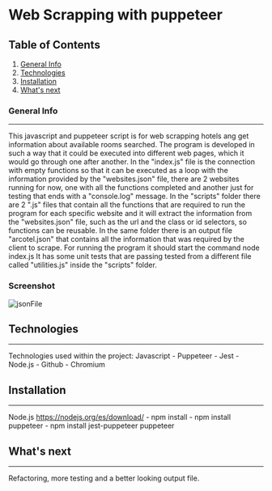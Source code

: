 # Web Scrapping with puppeteer

## Table of Contents
1. [General Info](#general-info)
2. [Technologies](#technologies)
3. [Installation](#installation)
4. [What's next](#whats-next)

### General Info
***
This javascript and puppeteer script is for web scrapping hotels ang get information about available rooms searched.
The program is developed in such a way that it could be executed into different web pages, which it would go through one after another.
In the "index.js" file is the connection with empty functions so that it can be executed as a loop with the information provided by the "websites.json" file, there are 2 websites running for now, one with all the functions completed and another just for testing that ends with a "console.log" message.
In the "scripts" folder there are 2 ".js" files that contain all the functions that are required to run the program for each specific website and it will extract the information from the "websites.json" file, such as the url and the class or id selectors, so functions can be reusable. In the same folder there is an output file "arcotel.json" that contains all the information that was required by the client to scrape. For running the program it should start the command node index.js 
It has some unit tests that are passing tested from a different file called "utilities.js" inside the "scripts" folder.

### Screenshot
![jsonFile](https://user-images.githubusercontent.com/73828751/130118478-5d45f4a1-c1b0-4733-986b-b76acb48b426.JPG)

## Technologies
***
Technologies used within the project:
Javascript - 
Puppeteer - 
Jest - 
Node.js - 
Github - 
Chromium

## Installation
***
Node.js https://nodejs.org/es/download/ - 
npm install - 
npm install puppeteer - 
npm install jest-puppeteer puppeteer

## What's next
***
Refactoring, more testing and a better looking output file.




